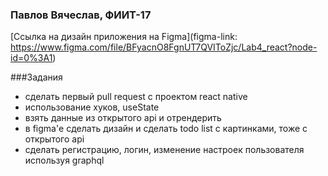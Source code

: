 ### Павлов Вячеслав, ФИИТ-17

[Ссылка на дизайн приложения на Figma](figma-link: https://www.figma.com/file/BFyacnO8FgnUT7QVIToZjc/Lab4_react?node-id=0%3A1)

###Задания
- сделать первый pull request с проектом react native
- использование хуков, useState
- взять данные из открытого api и отрендерить
- в figma'е сделать дизайн и сделать todo list с картинками, тоже с открытого api
- сделать регистрацию, логин, изменение настроек пользователя используя graphql
